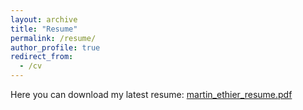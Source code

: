 ```yaml
---
layout: archive
title: "Resume"
permalink: /resume/
author_profile: true
redirect_from:
  - /cv
---
```


Here you can download my latest resume: <a href="/files/pdf/martin_ethier_resume_2024.pdf" target="_blank">martin_ethier_resume.pdf</a>

[//]: # (<iframe src="/files/pdf/martin_ethier_resume_2024.pdf" style="width: 100%; height: 100vh"></iframe>)
